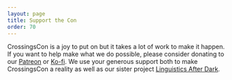 ```yaml
---
layout: page
title: Support the Con
order: 70
---
```


CrossingsCon is a joy to put on but it takes a lot of work to make it happen. If you want to help make what we do possible, please consider donating to our [Patreon](https://www.patreon.com/emfozzing) or [Ko-fi](https://ko-fi.com/emfozzing). We use your generous support both to make CrossingsCon a reality as well as our sister project [Linguistics After Dark](https://linguisticsafterdark.com/).
